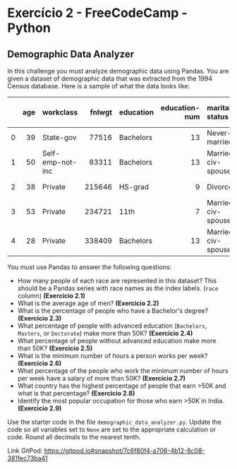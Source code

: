 # Exercício 2 - FreeCodeCamp - Python
## Demographic Data Analyzer

In this challenge you must analyze demographic data using Pandas. You are given a dataset of demographic data that was extracted from the 1994 Census database. Here is a sample of what the data looks like:

|    |   age | workclass        |   fnlwgt | education   |   education-num | marital-status     | occupation        | relationship   | race   | sex    |   capital-gain |   capital-loss |   hours-per-week | native-country   | salary   |
|---:|------:|:-----------------|---------:|:------------|----------------:|:-------------------|:------------------|:---------------|:-------|:-------|---------------:|---------------:|-----------------:|:-----------------|:---------|
|  0 |    39 | State-gov        |    77516 | Bachelors   |              13 | Never-married      | Adm-clerical      | Not-in-family  | White  | Male   |           2174 |              0 |               40 | United-States    | <=50K    |
|  1 |    50 | Self-emp-not-inc |    83311 | Bachelors   |              13 | Married-civ-spouse | Exec-managerial   | Husband        | White  | Male   |              0 |              0 |               13 | United-States    | <=50K    |
|  2 |    38 | Private          |   215646 | HS-grad     |               9 | Divorced           | Handlers-cleaners | Not-in-family  | White  | Male   |              0 |              0 |               40 | United-States    | <=50K    |
|  3 |    53 | Private          |   234721 | 11th        |               7 | Married-civ-spouse | Handlers-cleaners | Husband        | Black  | Male   |              0 |              0 |               40 | United-States    | <=50K    |
|  4 |    28 | Private          |   338409 | Bachelors   |              13 | Married-civ-spouse | Prof-specialty    | Wife           | Black  | Female |              0 |              0 |               40 | Cuba             | <=50K    |

You must use Pandas to answer the following questions:

- How many people of each race are represented in this dataset? This should be a Pandas series with race names as the index labels. (```race``` column) **(Exercicio 2.1)**
- What is the average age of men? **(Exercicio 2.2)**
- What is the percentage of people who have a Bachelor's degree? **(Exercicio 2.3)**
- What percentage of people with advanced education (```Bachelors```, ```Masters```, or ```Doctorate```) make more than 50K? **(Exercicio 2.4)**
- What percentage of people without advanced education make more than 50K? **(Exercicio 2.5)**
- What is the minimum number of hours a person works per week? **(Exercicio 2.6)**
- What percentage of the people who work the minimum number of hours per week have a salary of more than 50K? **(Exercicio 2.7)**
- What country has the highest percentage of people that earn >50K and what is that percentage? **(Exercicio 2.8)**
- Identify the most popular occupation for those who earn >50K in India. **(Exercicio 2.9)**

Use the starter code in the file ```demographic_data_analyzer.py```. Update the code so all variables set to ```None``` are set to the appropriate calculation or code. Round all decimals to the nearest tenth.

Link GitPod: https://gitpod.io#snapshot/7c6f80f4-a706-4b12-8c08-381fec73ba41